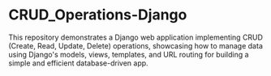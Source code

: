 # CRUD_Operations-Django
 This repository demonstrates a Django web application implementing CRUD (Create, Read, Update, Delete) operations, showcasing how to manage data using Django's models, views, templates, and URL routing for building a simple and efficient database-driven app.
